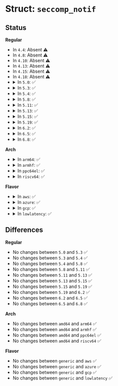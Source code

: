 # Struct: <code>seccomp_notif</code>

## Status
<b>Regular</b>
<ul>
<li>
In <code>4.4</code>: Absent ⚠️
</li>
<li>
In <code>4.8</code>: Absent ⚠️
</li>
<li>
In <code>4.10</code>: Absent ⚠️
</li>
<li>
In <code>4.13</code>: Absent ⚠️
</li>
<li>
In <code>4.15</code>: Absent ⚠️
</li>
<li>
In <code>4.18</code>: Absent ⚠️
</li>
<li>
<details>
<summary>In <code>5.0</code>: ✅</summary>

```c
struct seccomp_notif {
    __u64 id;
    __u32 pid;
    __u32 flags;
    struct seccomp_data data;
};
```
</details>
</li>
<li>
<details>
<summary>In <code>5.3</code>: ✅</summary>

```c
struct seccomp_notif {
    __u64 id;
    __u32 pid;
    __u32 flags;
    struct seccomp_data data;
};
```
</details>
</li>
<li>
<details>
<summary>In <code>5.4</code>: ✅</summary>

```c
struct seccomp_notif {
    __u64 id;
    __u32 pid;
    __u32 flags;
    struct seccomp_data data;
};
```
</details>
</li>
<li>
<details>
<summary>In <code>5.8</code>: ✅</summary>

```c
struct seccomp_notif {
    __u64 id;
    __u32 pid;
    __u32 flags;
    struct seccomp_data data;
};
```
</details>
</li>
<li>
<details>
<summary>In <code>5.11</code>: ✅</summary>

```c
struct seccomp_notif {
    __u64 id;
    __u32 pid;
    __u32 flags;
    struct seccomp_data data;
};
```
</details>
</li>
<li>
<details>
<summary>In <code>5.13</code>: ✅</summary>

```c
struct seccomp_notif {
    __u64 id;
    __u32 pid;
    __u32 flags;
    struct seccomp_data data;
};
```
</details>
</li>
<li>
<details>
<summary>In <code>5.15</code>: ✅</summary>

```c
struct seccomp_notif {
    __u64 id;
    __u32 pid;
    __u32 flags;
    struct seccomp_data data;
};
```
</details>
</li>
<li>
<details>
<summary>In <code>5.19</code>: ✅</summary>

```c
struct seccomp_notif {
    __u64 id;
    __u32 pid;
    __u32 flags;
    struct seccomp_data data;
};
```
</details>
</li>
<li>
<details>
<summary>In <code>6.2</code>: ✅</summary>

```c
struct seccomp_notif {
    __u64 id;
    __u32 pid;
    __u32 flags;
    struct seccomp_data data;
};
```
</details>
</li>
<li>
<details>
<summary>In <code>6.5</code>: ✅</summary>

```c
struct seccomp_notif {
    __u64 id;
    __u32 pid;
    __u32 flags;
    struct seccomp_data data;
};
```
</details>
</li>
<li>
<details>
<summary>In <code>6.8</code>: ✅</summary>

```c
struct seccomp_notif {
    __u64 id;
    __u32 pid;
    __u32 flags;
    struct seccomp_data data;
};
```
</details>
</li>
</ul>
<b>Arch</b>
<ul>
<li>
<details>
<summary>In <code>arm64</code>: ✅</summary>

```c
struct seccomp_notif {
    __u64 id;
    __u32 pid;
    __u32 flags;
    struct seccomp_data data;
};
```
</details>
</li>
<li>
<details>
<summary>In <code>armhf</code>: ✅</summary>

```c
struct seccomp_notif {
    __u64 id;
    __u32 pid;
    __u32 flags;
    struct seccomp_data data;
};
```
</details>
</li>
<li>
<details>
<summary>In <code>ppc64el</code>: ✅</summary>

```c
struct seccomp_notif {
    __u64 id;
    __u32 pid;
    __u32 flags;
    struct seccomp_data data;
};
```
</details>
</li>
<li>
<details>
<summary>In <code>riscv64</code>: ✅</summary>

```c
struct seccomp_notif {
    __u64 id;
    __u32 pid;
    __u32 flags;
    struct seccomp_data data;
};
```
</details>
</li>
</ul>
<b>Flavor</b>
<ul>
<li>
<details>
<summary>In <code>aws</code>: ✅</summary>

```c
struct seccomp_notif {
    __u64 id;
    __u32 pid;
    __u32 flags;
    struct seccomp_data data;
};
```
</details>
</li>
<li>
<details>
<summary>In <code>azure</code>: ✅</summary>

```c
struct seccomp_notif {
    __u64 id;
    __u32 pid;
    __u32 flags;
    struct seccomp_data data;
};
```
</details>
</li>
<li>
<details>
<summary>In <code>gcp</code>: ✅</summary>

```c
struct seccomp_notif {
    __u64 id;
    __u32 pid;
    __u32 flags;
    struct seccomp_data data;
};
```
</details>
</li>
<li>
<details>
<summary>In <code>lowlatency</code>: ✅</summary>

```c
struct seccomp_notif {
    __u64 id;
    __u32 pid;
    __u32 flags;
    struct seccomp_data data;
};
```
</details>
</li>
</ul>

## Differences
<b>Regular</b>
<ul>
<li>
No changes between <code>5.0</code> and <code>5.3</code> ✅
</li>
<li>
No changes between <code>5.3</code> and <code>5.4</code> ✅
</li>
<li>
No changes between <code>5.4</code> and <code>5.8</code> ✅
</li>
<li>
No changes between <code>5.8</code> and <code>5.11</code> ✅
</li>
<li>
No changes between <code>5.11</code> and <code>5.13</code> ✅
</li>
<li>
No changes between <code>5.13</code> and <code>5.15</code> ✅
</li>
<li>
No changes between <code>5.15</code> and <code>5.19</code> ✅
</li>
<li>
No changes between <code>5.19</code> and <code>6.2</code> ✅
</li>
<li>
No changes between <code>6.2</code> and <code>6.5</code> ✅
</li>
<li>
No changes between <code>6.5</code> and <code>6.8</code> ✅
</li>
</ul>
<b>Arch</b>
<ul>
<li>
No changes between <code>amd64</code> and <code>arm64</code> ✅
</li>
<li>
No changes between <code>amd64</code> and <code>armhf</code> ✅
</li>
<li>
No changes between <code>amd64</code> and <code>ppc64el</code> ✅
</li>
<li>
No changes between <code>amd64</code> and <code>riscv64</code> ✅
</li>
</ul>
<b>Flavor</b>
<ul>
<li>
No changes between <code>generic</code> and <code>aws</code> ✅
</li>
<li>
No changes between <code>generic</code> and <code>azure</code> ✅
</li>
<li>
No changes between <code>generic</code> and <code>gcp</code> ✅
</li>
<li>
No changes between <code>generic</code> and <code>lowlatency</code> ✅
</li>
</ul>
